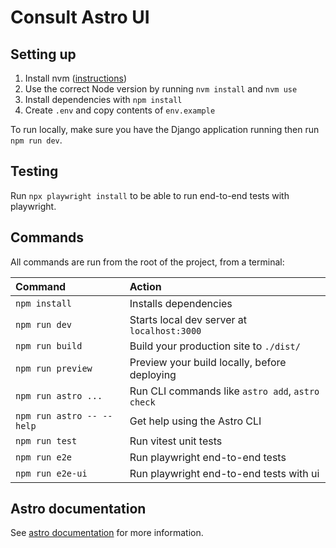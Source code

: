 # Consult Astro UI

## Setting up

1. Install nvm ([instructions](https://github.com/nvm-sh/nvm?tab=readme-ov-file#install--update-script))
2. Use the correct Node version by running `nvm install` and `nvm use`
3. Install dependencies with `npm install`
4. Create `.env` and copy contents of `env.example`

To run locally, make sure you have the Django application running then run `npm run dev`.

## Testing

Run `npx playwright install` to be able to run end-to-end tests with playwright.

## Commands

All commands are run from the root of the project, from a terminal:

| Command                   | Action                                           |
| :------------------------ | :----------------------------------------------- |
| `npm install`             | Installs dependencies                            |
| `npm run dev`             | Starts local dev server at `localhost:3000`      |
| `npm run build`           | Build your production site to `./dist/`          |
| `npm run preview`         | Preview your build locally, before deploying     |
| `npm run astro ...`       | Run CLI commands like `astro add`, `astro check` |
| `npm run astro -- --help` | Get help using the Astro CLI                     |
| `npm run test`            | Run vitest unit tests                            |
| `npm run e2e`             | Run playwright end-to-end tests                  |
| `npm run e2e-ui`          | Run playwright end-to-end tests with ui          |

## Astro documentation

See [astro documentation](https://docs.astro.build) for more information.
